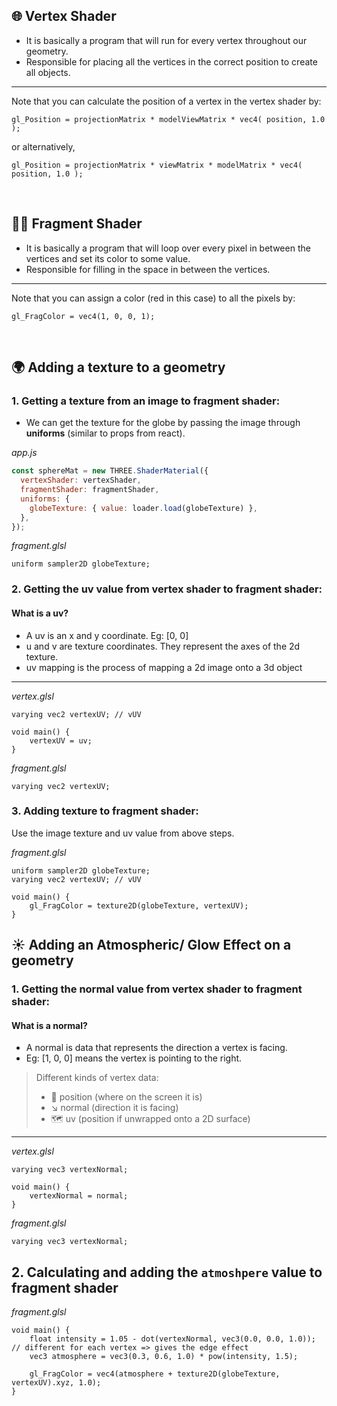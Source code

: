 ## 🌐 Vertex Shader

- It is basically a program that will run for every vertex throughout our geometry.
- Responsible for placing all the vertices in the correct position to create all objects.

<hr>

Note that you can calculate the position of a vertex in the vertex shader by:

`gl_Position = projectionMatrix * modelViewMatrix * vec4( position, 1.0 );`

or alternatively,

`gl_Position = projectionMatrix * viewMatrix * modelMatrix * vec4( position, 1.0 );`

<br>

## 🏳️‍🌈 Fragment Shader

- It is basically a program that will loop over every pixel in between the vertices and set its color to some value.
- Responsible for filling in the space in between the vertices.

<hr>

Note that you can assign a color (red in this case) to all the pixels by:

`gl_FragColor = vec4(1, 0, 0, 1);`

<br>

## 🌍 Adding a texture to a geometry

### 1. Getting a texture from an image to fragment shader:

- We can get the texture for the globe by passing the image through **uniforms** (similar to props from react).

_app.js_

```js
const sphereMat = new THREE.ShaderMaterial({
  vertexShader: vertexShader,
  fragmentShader: fragmentShader,
  uniforms: {
    globeTexture: { value: loader.load(globeTexture) },
  },
});
```

_fragment.glsl_

```
uniform sampler2D globeTexture;
```

### 2. Getting the uv value from vertex shader to fragment shader:

#### What is a uv?

- A uv is an x and y coordinate. Eg: [0, 0]
- u and v are texture coordinates. They represent the axes of the 2d texture.
- uv mapping is the process of mapping a 2d image onto a 3d object

<hr>

_vertex.glsl_

```
varying vec2 vertexUV; // vUV

void main() {
    vertexUV = uv;
}
```

_fragment.glsl_

```
varying vec2 vertexUV;
```

### 3. Adding texture to fragment shader:

Use the image texture and uv value from above steps.

_fragment.glsl_

```
uniform sampler2D globeTexture;
varying vec2 vertexUV; // vUV

void main() {
    gl_FragColor = texture2D(globeTexture, vertexUV);
}
```

## ☀️ Adding an Atmospheric/ Glow Effect on a geometry

### 1. Getting the normal value from vertex shader to fragment shader:

#### What is a normal?

- A normal is data that represents the direction a vertex is facing.
- Eg: [1, 0, 0] means the vertex is pointing to the right.

> Different kinds of vertex data:
>
> - 📍 position (where on the screen it is)
> - ↘️ normal (direction it is facing)
> - 🗺️ uv (position if unwrapped onto a 2D surface)

<hr>

_vertex.glsl_

```
varying vec3 vertexNormal;

void main() {
    vertexNormal = normal;
}
```

_fragment.glsl_

```
varying vec3 vertexNormal;
```

## 2. Calculating and adding the `atmoshpere` value to fragment shader

_fragment.glsl_

```
void main() {
    float intensity = 1.05 - dot(vertexNormal, vec3(0.0, 0.0, 1.0)); // different for each vertex => gives the edge effect
    vec3 atmosphere = vec3(0.3, 0.6, 1.0) * pow(intensity, 1.5);

    gl_FragColor = vec4(atmosphere + texture2D(globeTexture, vertexUV).xyz, 1.0);
}
```

